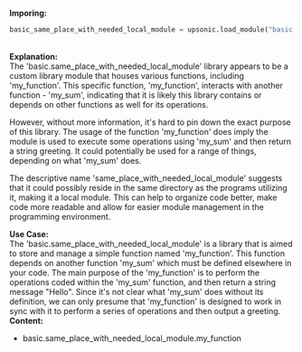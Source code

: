 <b class="custom_code_highlight_green">Imporing:</b><br>
```python
basic_same_place_with_needed_local_module = upsonic.load_module("basic.same_place_with_needed_local_module")
```
<br><b class="custom_code_highlight_green">Explanation:</b><br>The 'basic.same_place_with_needed_local_module' library appears to be a custom library module that houses various functions, including 'my_function'. This specific function, 'my_function', interacts with another function - 'my_sum', indicating that it is likely this library contains or depends on other functions as well for its operations.

However, without more information, it's hard to pin down the exact purpose of this library. The usage of the function 'my_function' does imply the module is used to execute some operations using 'my_sum' and then return a string greeting. It could potentially be used for a range of things, depending on what 'my_sum' does.

The descriptive name 'same_place_with_needed_local_module' suggests that it could possibly reside in the same directory as the programs utilizing it, making it a local module. This can help to organize code better, make code more readable and allow for easier module management in the programming environment.

<b class="custom_code_highlight_green">Use Case:</b><br>The 'basic.same_place_with_needed_local_module' is a library that is aimed to store and manage a simple function named 'my_function'. This function depends on another function 'my_sum' which must be defined elsewhere in your code. The main purpose of the 'my_function' is to perform the operations coded within the 'my_sum' function, and then return a string message "Hello". Since it's not clear what 'my_sum' does without its definition, we can only presume that 'my_function' is designed to work in sync with it to perform a series of operations and then output a greeting.
<br><b class="custom_code_highlight_green">Content:</b><br>
  - basic.same_place_with_needed_local_module.my_function
